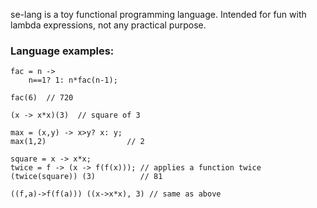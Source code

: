 se-lang is a toy functional programming language. Intended for fun with lambda expressions, not any practical purpose.

### Language examples:
```
fac = n ->
	n==1? 1: n*fac(n-1);

fac(6)  // 720
```

```
(x -> x*x)(3)  // square of 3
```

```
max = (x,y) -> x>y? x: y;
max(1,2)                  // 2
```

```
square = x -> x*x;
twice = f -> (x -> f(f(x))); // applies a function twice
(twice(square)) (3)          // 81
```

```
((f,a)->f(f(a))) ((x->x*x), 3) // same as above
```
